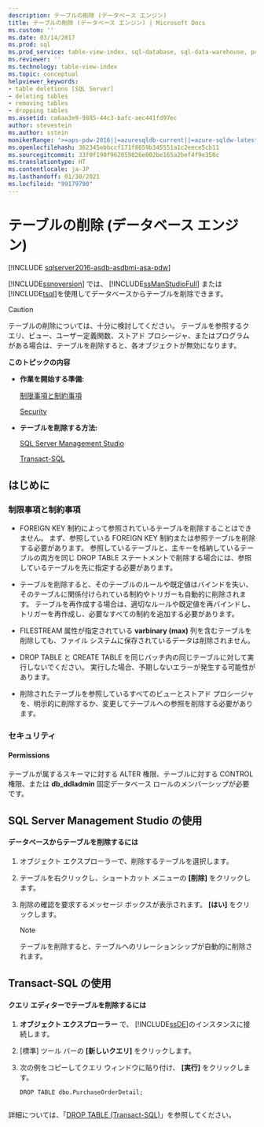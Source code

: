 ```yaml
---
description: テーブルの削除 (データベース エンジン)
title: テーブルの削除 (データベース エンジン) | Microsoft Docs
ms.custom: ''
ms.date: 03/14/2017
ms.prod: sql
ms.prod_service: table-view-index, sql-database, sql-data-warehouse, pdw
ms.reviewer: ''
ms.technology: table-view-index
ms.topic: conceptual
helpviewer_keywords:
- table deletions [SQL Server]
- deleting tables
- removing tables
- dropping tables
ms.assetid: ca6aa3e9-9885-44c3-bafc-aec441fd97ec
author: stevestein
ms.author: sstein
monikerRange: '>=aps-pdw-2016||=azuresqldb-current||=azure-sqldw-latest||>=sql-server-2016||>=sql-server-linux-2017||=azuresqldb-mi-current'
ms.openlocfilehash: 362345ebbccf171f8659b345551a1c2eece5cb11
ms.sourcegitcommit: 33f0f190f962059826e002be165a2bef4f9e350c
ms.translationtype: HT
ms.contentlocale: ja-JP
ms.lasthandoff: 01/30/2021
ms.locfileid: "99179790"
---
```

# <a name="delete-tables-database-engine"></a>テーブルの削除 (データベース エンジン)
[!INCLUDE [sqlserver2016-asdb-asdbmi-asa-pdw](../../includes/applies-to-version/sqlserver2016-asdb-asdbmi-asa-pdw.md)]

  [!INCLUDE[ssnoversion](../../includes/ssnoversion-md.md)] では、 [!INCLUDE[ssManStudioFull](../../includes/ssmanstudiofull-md.md)] または [!INCLUDE[tsql](../../includes/tsql-md.md)]を使用してデータベースからテーブルを削除できます。  
  
> [!CAUTION]  
>  テーブルの削除については、十分に検討してください。 テーブルを参照するクエリ、ビュー、ユーザー定義関数、ストアド プロシージャ、またはプログラムがある場合は、テーブルを削除すると、各オブジェクトが無効になります。  
  
 **このトピックの内容**  
  
-   **作業を開始する準備:**  
  
     [制限事項と制約事項](#Restrictions)  
  
     [Security](#Security)  
  
-   **テーブルを削除する方法:**  
  
     [SQL Server Management Studio](#SSMSProcedure)  
  
     [Transact-SQL](#TsqlProcedure)  
  
##  <a name="before-you-begin"></a><a name="BeforeYouBegin"></a> はじめに  
  
###  <a name="limitations-and-restrictions"></a><a name="Restrictions"></a> 制限事項と制約事項  
  
-   FOREIGN KEY 制約によって参照されているテーブルを削除することはできません。 まず、参照している FOREIGN KEY 制約または参照テーブルを削除する必要があります。 参照しているテーブルと、主キーを格納しているテーブルの両方を同じ DROP TABLE ステートメントで削除する場合には、参照しているテーブルを先に指定する必要があります。  
  
-   テーブルを削除すると、そのテーブルのルールや既定値はバインドを失い、そのテーブルに関係付けられている制約やトリガーも自動的に削除されます。 テーブルを再作成する場合は、適切なルールや既定値を再バインドし、トリガーを再作成し、必要なすべての制約を追加する必要があります。  
  
-   FILESTREAM 属性が指定されている **varbinary (max)** 列を含むテーブルを削除しても、ファイル システムに保存されているデータは削除されません。  
  
-   DROP TABLE と CREATE TABLE を同じバッチ内の同じテーブルに対して実行しないでください。 実行した場合、予期しないエラーが発生する可能性があります。  
  
-   削除されたテーブルを参照しているすべてのビューとストアド プロシージャを、明示的に削除するか、変更してテーブルへの参照を削除する必要があります。  
  
###  <a name="security"></a><a name="Security"></a> セキュリティ  
  
####  <a name="permissions"></a><a name="Permissions"></a> Permissions  
 テーブルが属するスキーマに対する ALTER 権限、テーブルに対する CONTROL 権限、または **db_ddladmin** 固定データベース ロールのメンバーシップが必要です。  
  
##  <a name="using-sql-server-management-studio"></a><a name="SSMSProcedure"></a> SQL Server Management Studio の使用  
  
#### <a name="to-delete-a-table-from-the-database"></a>データベースからテーブルを削除するには  
  
1.  オブジェクト エクスプローラーで、削除するテーブルを選択します。  
  
2.  テーブルを右クリックし、ショートカット メニューの **[削除]** をクリックします。  
  
3.  削除の確認を要求するメッセージ ボックスが表示されます。 **[はい]** をクリックします。  

    > [!NOTE]  
    >  テーブルを削除すると、テーブルへのリレーションシップが自動的に削除されます。  
  
##  <a name="using-transact-sql"></a><a name="TsqlProcedure"></a> Transact-SQL の使用  
  
#### <a name="to-delete-a-table-in-query-editor"></a>クエリ エディターでテーブルを削除するには  
  
1.  **オブジェクト エクスプローラー** で、 [!INCLUDE[ssDE](../../includes/ssde-md.md)]のインスタンスに接続します。  
  
2.  [標準] ツール バーの **[新しいクエリ]** をクリックします。  
  
3.  次の例をコピーしてクエリ ウィンドウに貼り付け、 **[実行]** をクリックします。  
  
    ```  
    DROP TABLE dbo.PurchaseOrderDetail;  
  
    ```  
  
 詳細については、「[DROP TABLE &#40;Transact-SQL&#41;](../../t-sql/statements/drop-table-transact-sql.md)」を参照してください。  
  
  
